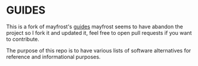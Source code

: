 # GUIDES

This is a fork of mayfrost's [guides](https://github.com/mayfrost/guides)
mayfrost seems to have abandon the project so I fork it and updated it, feel free to open pull requests if you want to contribute.

The purpose of this repo is to have various lists of software alternatives for reference and informational purposes.

